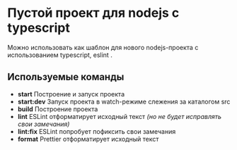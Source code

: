 # Пустой проект для nodejs c typescript

Можно использовать как шаблон для нового nodejs-проекта с использованием typescript, eslint .

## Используемые команды

- **start** Построение и запуск проекта
- **start:dev** Запуск проекта в watch-режиме слежения за каталогом src
- **build** Построение проекта
- **lint** ESLint отформатирует исходный текст _(но не будет исправлять свои замечания)_
- **lint:fix** ESLint попробует пофиксить свои замечания
- **format** Prettier отформатирует исходный текст
